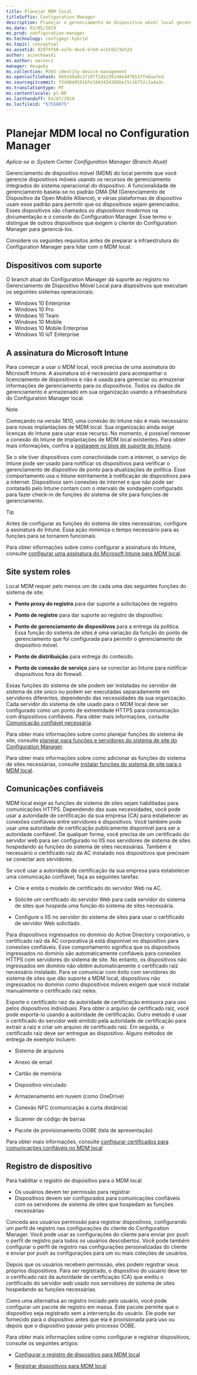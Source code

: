```yaml
---
title: Planejar MDM local
titleSuffix: Configuration Manager
description: Planejar o gerenciamento de dispositivo móvel local gerenciar dispositivos móveis no Configuration Manager
ms.date: 03/05/2019
ms.prod: configuration-manager
ms.technology: configmgr-hybrid
ms.topic: conceptual
ms.assetid: 02979fb8-ea7e-4ec6-b7e0-ecbfda73e52d
author: aczechowski
ms.author: aaroncz
manager: dougeby
ms.collection: M365-identity-device-management
ms.openlocfilehash: bb9349a8c3f107f2da139148e4476537fe6aa7ed
ms.sourcegitcommit: f3dd8405018fe1043434386be15c16752c1a4a3c
ms.translationtype: MT
ms.contentlocale: pt-BR
ms.lasthandoff: 03/07/2019
ms.locfileid: "57558075"
---
```

# <a name="plan-for-on-premises-mdm-in-configuration-manager"></a>Planejar MDM local no Configuration Manager

*Aplica-se a: System Center Configuration Manager (Branch Atual)*

Gerenciamento de dispositivo móvel (MDM) do local permite que você gerencie dispositivos móveis usando os recursos de gerenciamento integrados do sistema operacional do dispositivo. A funcionalidade de gerenciamento baseia-se no padrão OMA DM (Gerenciamento de Dispositivo da Open Mobile Alliance), e várias plataformas de dispositivo usam esse padrão para permitir que os dispositivos sejam gerenciados. Esses dispositivos são chamados *os dispositivos modernos* na documentação e o console do Configuration Manager. Esse termo o distingue de outros dispositivos que exigem o cliente do Configuration Manager para gerenciá-los.  

Considere os seguintes requisitos antes de preparar a infraestrutura do Configuration Manager para lidar com o MDM local.



## <a name="bkmk_devices"></a> Dispositivos com suporte  

O branch atual do Configuration Manager dá suporte ao registro no Gerenciamento de Dispositivo Móvel Local para dispositivos que executam os seguintes sistemas operacionais:  
  
- Windows 10 Enterprise  
- Windows 10 Pro  
- Windows 10 Team   
- Windows 10 Mobile  
- Windows 10 Mobile Enterprise
- Windows 10 IoT Enterprise   



##  <a name="bkmk_intune"></a> A assinatura do Microsoft Intune  

Para começar a usar o MDM local, você precisa de uma assinatura do Microsoft Intune. A assinatura só é necessário para acompanhar o licenciamento de dispositivos e não é usada para gerenciar ou armazenar informações de gerenciamento para os dispositivos. Todos os dados de gerenciamento é armazenado em sua organização usando a infraestrutura do Configuration Manager local.  

> [!Note]  
> Começando na versão 1810, uma conexão do Intune não é mais necessário para novas implantações de MDM local.<!--3607730, fka 1359124--> Sua organização ainda exige licenças do Intune para usar esse recurso. No momento, é possível remover a conexão do Intune de implantações de MDM local existentes. Para obter mais informações, confira a [postagem no blog de suporte do Intune](https://techcommunity.microsoft.com/t5/Intune-Customer-Success/Move-from-Hybrid-Mobile-Device-Management-to-Intune-on-Azure/ba-p/280150).  

Se o site tiver dispositivos com conectividade com a internet, o serviço do Intune pode ser usado para notificar os dispositivos para verificar o gerenciamento de dispositivo de ponto para atualizações de política. Esse comportamento usa o Intune estritamente à notificação de dispositivos para a internet. Dispositivos sem conexões de internet e que não pode ser contatado pelo Intune contam com o intervalo de sondagem configurado para fazer check-in de funções do sistema de site para funções de gerenciamento.  

> [!TIP]  
> Antes de configurar as funções do sistema de sites necessárias, configure a assinatura do Intune. Essa ação minimiza o tempo necessário para as funções para se tornarem funcionais.  

Para obter informações sobre como configurar a assinatura do Intune, consulte [configurar uma assinatura do Microsoft Intune para MDM local](/sccm/mdm/get-started/set-up-intune-subscription-on-premises-mdm).  



##  <a name="bkmk_roles"></a> Site system roles  

Local MDM requer pelo menos um de cada uma das seguintes funções do sistema de site:  

- **Ponto proxy do registro** para dar suporte a solicitações de registro.  

- **Ponto de registro** para dar suporte ao registro de dispositivo.  

- **Ponto de gerenciamento de dispositivos** para a entrega da política. Essa função do sistema de sites é uma variação da função do ponto de gerenciamento que foi configurada para permitir o gerenciamento de dispositivo móvel.  

- **Ponto de distribuição** para entrega do conteúdo.  

- **Ponto de conexão de serviço** para se conectar ao Intune para notificar dispositivos fora do firewall.  

Essas funções do sistema de site podem ser instaladas no servidor de sistema de site único ou podem ser executadas separadamente em servidores diferentes, dependendo das necessidades da sua organização. Cada servidor do sistema de site usado para o MDM local deve ser configurado como um ponto de extremidade HTTPS para comunicação com dispositivos confiáveis. Para obter mais informações, consulte [Comunicação confiável necessária](#bkmk_trustedComs).  

Para obter mais informações sobre como planejar funções do sistema de site, consulte [planejar para funções e servidores do sistema de site do Configuration Manager](/sccm/core/plan-design/hierarchy/plan-for-site-system-servers-and-site-system-roles).  

Para obter mais informações sobre como adicionar as funções do sistema de sites necessárias, consulte [instalar funções do sistema de site para o MDM local](/sccm/mdm/get-started/install-site-system-roles-for-on-premises-mdm).  



##  <a name="bkmk_trustedComs"></a> Comunicações confiáveis  

MDM local exige as funções de sistema de sites sejam habilitadas para comunicações HTTPS. Dependendo das suas necessidades, você pode usar a autoridade de certificação da sua empresa (CA) para estabelecer as conexões confiáveis entre servidores e dispositivos. Você também pode usar uma autoridade de certificação publicamente disponível para ser a autoridade confiável. De qualquer forma, você precisa de um certificado do servidor web para ser configurado no IIS nos servidores de sistema de sites hospedando as funções do sistema de sites necessárias. Também é necessário o certificado raiz da AC instalado nos dispositivos que precisam se conectar aos servidores.  

Se você usar a autoridade de certificação da sua empresa para estabelecer uma comunicação confiável, faça as seguintes tarefas:  

- Crie e emita o modelo de certificado do servidor Web na AC.  

- Solicite um certificado do servidor Web para cada servidor do sistema de sites que hospeda uma função do sistema de sites necessária.  

- Configure o IIS no servidor do sistema de sites para usar o certificado de servidor Web solicitado.  

Para dispositivos ingressados no domínio do Active Directory corporativo, o certificado raiz da AC corporativa já está disponível no dispositivo para conexões confiáveis. Esse comportamento significa que os dispositivos ingressados no domínio são automaticamente confiáveis para conexões HTTPS com servidores do sistema de site. No entanto, os dispositivos não ingressados em domínio não obtém automaticamente o certificado raiz necessário instalado. Para se comunicar com êxito com servidores do sistema de sites que dão suporte a MDM local, dispositivos não ingressados no domínio como dispositivos móveis exigem que você instalar manualmente o certificado raiz neles.  

Exporte o certificado raiz da autoridade de certificação emissora para uso pelos dispositivos individuais. Para obter o arquivo de certificado raiz, você pode exportá-lo usando a autoridade de certificação. Outro método é usar o certificado do servidor web emitido pela autoridade de certificação para extrair a raiz e criar um arquivo de certificado raiz. Em seguida, o certificado raiz deve ser entregue ao dispositivo. Alguns métodos de entrega de exemplo incluem:

- Sistema de arquivos  

- Anexo de email  

- Cartão de memória  

- Dispositivo vinculado  

- Armazenamento em nuvem (como OneDrive)  

- Conexão NFC (comunicação a curta distância)  

- Scanner de código de barras  

- Pacote de provisionamento OOBE (tela de apresentação)  

Para obter mais informações, consulte [configurar certificados para comunicações confiáveis no MDM local](/sccm/mdm/get-started/set-up-certificates-on-premises-mdm)  



##  <a name="bkmk_enrollment"></a> Registro de dispositivo

Para habilitar o registro de dispositivo para o MDM local
- Os usuários devem ter permissão para registrar 
- Dispositivos devem ser configurados para comunicações confiáveis com os servidores de sistema de sites que hospedam as funções necessárias  

Conceda aos usuários permissão para registrar dispositivos, configurando um perfil de registro nas configurações do cliente do Configuration Manager. Você pode usar as configurações do cliente para enviar por push o perfil de registro para todos os usuários descobertos. Você pode também configurar o perfil de registro nas configurações personalizadas do cliente e enviar por push as configurações para um ou mais coleções de usuários.  

Depois que os usuários recebem permissão, eles podem registrar seus próprios dispositivos. Para ser registrado, o dispositivo do usuário deve ter o certificado raiz da autoridade de certificação (CA) que emitiu o certificado do servidor web usado nos servidores de sistema de sites hospedando as funções necessárias.  

Como uma alternativa ao registro iniciado pelo usuário, você pode configurar um pacote de registro em massa. Este pacote permite que o dispositivo seja registrado sem a intervenção do usuário. Ele pode ser fornecido para o dispositivo antes que ela é provisionada para uso ou depois que o dispositivo passar pelo processo OOBE.  

Para obter mais informações sobre como configurar e registrar dispositivos, consulte os seguintes artigos: 

- [Configurar o registro de dispositivo para MDM local](/sccm/mdm/get-started/set-up-device-enrollment-on-premises-mdm)  

- [Registrar dispositivos para MDM local](/sccm/mdm/deploy-use/enroll-devices-on-premises-mdm)  

